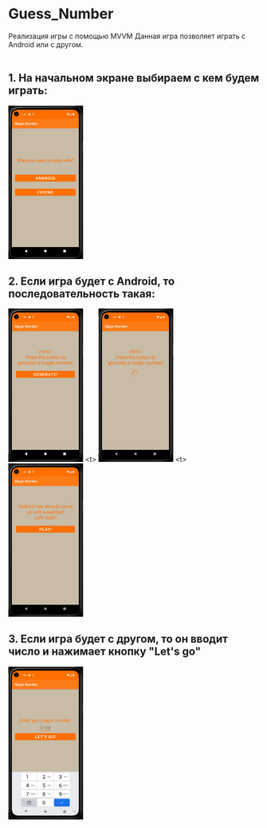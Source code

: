 # Guess_Number
Реализация игры с помощью MVVM
Данная игра позволяет играть с Android или с другом.
<br/>
<br/>
## 1. На начальном экране выбираем с кем будем играть:<br/>
<img src="https://github.com/UgolnikovaNatalya/Guess_Number/blob/master/ScreenShots/1start.png" width ="150"><br/>
## 2. Если игра будет с Android, то последовательность такая:<br/>
<img src="https://github.com/UgolnikovaNatalya/Guess_Number/blob/master/ScreenShots/2andr_game.png" width ="150"> <t\> <img src="https://github.com/UgolnikovaNatalya/Guess_Number/blob/master/ScreenShots/21gen_andr_num.png" width ="150"> <t\> <img src="https://github.com/UgolnikovaNatalya/Guess_Number/blob/master/ScreenShots/22start_game_andr.png" width ="150"> <br/>
## 3. Если игра будет с другом, то он вводит число и нажимает кнопку "Let's go"<br/>
<img src="https://github.com/UgolnikovaNatalya/Guess_Number/blob/master/ScreenShots/2friend_game.png" width ="150"> <br/>

